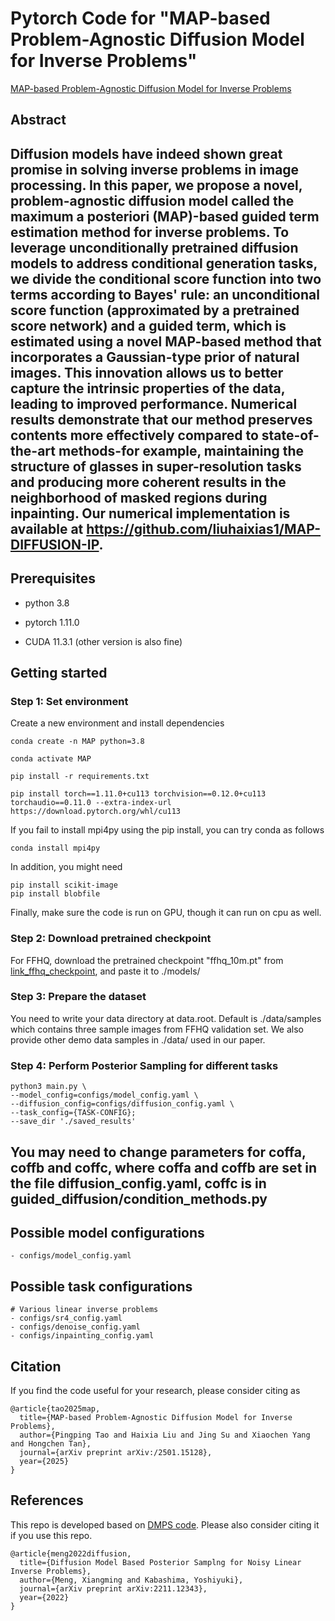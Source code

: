 # Pytorch Code for "MAP-based Problem-Agnostic Diffusion Model for Inverse Problems"

[MAP-based Problem-Agnostic Diffusion Model for Inverse Problems](https://arxiv.org/abs/2501.15128)


## Abstract
Diffusion models have indeed shown great promise in solving inverse problems in image processing. In this paper, we propose a novel, problem-agnostic diffusion model called the maximum a posteriori (MAP)-based guided term estimation method for inverse problems. To leverage unconditionally pretrained diffusion models to address conditional generation tasks, we divide the conditional score function into two terms according to Bayes' rule: an unconditional score function (approximated by a pretrained score network) and a guided term, which is estimated using a novel MAP-based method that incorporates a Gaussian-type prior of natural images. This innovation allows us to better capture the intrinsic properties of the data, leading to improved performance. Numerical results demonstrate that our method preserves contents more effectively compared to state-of-the-art methods-for example, maintaining the structure of glasses in super-resolution tasks and producing more coherent results in the neighborhood of masked regions during inpainting. Our numerical implementation is available at https://github.com/liuhaixias1/MAP-DIFFUSION-IP.
-----------------------------------------------------------------------------------------

## Prerequisites
- python 3.8

- pytorch 1.11.0

- CUDA 11.3.1 (other version is also fine)


## Getting started 



### Step 1: Set environment

Create a new environment and install dependencies

```
conda create -n MAP python=3.8

conda activate MAP

pip install -r requirements.txt

pip install torch==1.11.0+cu113 torchvision==0.12.0+cu113 torchaudio==0.11.0 --extra-index-url https://download.pytorch.org/whl/cu113
```

If you fail to install mpi4py using the pip install, you can try conda as follows
```
conda install mpi4py
```

In addition, you might need 

```
pip install scikit-image
pip install blobfile
```

Finally, make sure the code is run on GPU, though it can run on cpu as well.  


### Step 2:  Download pretrained checkpoint
For FFHQ, download the pretrained checkpoint "ffhq_10m.pt"  from  [link_ffhq_checkpoint](https://drive.google.com/drive/folders/1jElnRoFv7b31fG0v6pTSQkelbSX3xGZh?usp=sharing), and paste it to ./models/


### Step 3:  Prepare the dataset
You need to write your data directory at data.root. Default is ./data/samples which contains three sample images from FFHQ validation set. We also provide other demo data samples in ./data/ used in our paper.

### Step 4: Perform Posterior Sampling for different tasks 

```
python3 main.py \
--model_config=configs/model_config.yaml \
--diffusion_config=configs/diffusion_config.yaml \
--task_config={TASK-CONFIG};
--save_dir './saved_results'
```
## You may need to change parameters for coffa, coffb and coffc, where coffa and coffb are set in the file diffusion_config.yaml, coffc is in guided_diffusion/condition_methods.py


## Possible model configurations

```
- configs/model_config.yaml 

```


## Possible task configurations
```
# Various linear inverse problems
- configs/sr4_config.yaml
- configs/denoise_config.yaml
- configs/inpainting_config.yaml

```


## Citation 
If you find the code useful for your research, please consider citing as 

```
@article{tao2025map,
  title={MAP-based Problem-Agnostic Diffusion Model for Inverse Problems},
  author={Pingping Tao and Haixia Liu and Jing Su and Xiaochen Yang and Hongchen Tan},
  journal={arXiv preprint arXiv:/2501.15128},
  year={2025}
}
```


## References

This repo is developed based on [DMPS code](https://github.com/mengxiangming/dmps). Please also consider citing it if you use this repo. 
```
@article{meng2022diffusion,
  title={Diffusion Model Based Posterior Samplng for Noisy Linear Inverse Problems},
  author={Meng, Xiangming and Kabashima, Yoshiyuki},
  journal={arXiv preprint arXiv:2211.12343},
  year={2022}
}

```

